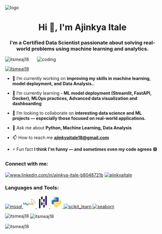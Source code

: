 ![logo](https://github.com/itsmeaj18/itsmeaj18/commit/ce99a182ad50349079e532cc57b2ecf0af672a7b.gif)
<h1 align="center">Hi 👋, I'm Ajinkya Itale</h1>
<h3 align="center">I'm a Certified Data Scientist passionate about solving real-world problems using machine learning and analytics.</h3>

<img align="right" alt="coding" width="400" src="[[https://www.google.com/url?sa=i&url=https%3A%2F%2Fabhinav-iitkgp2.medium.com%2Fhow-to-start-your-career-in-data-science-8d93627c0732&psig=AOvVaw0gPn-1YEFMr2UFw5lD8yBp&ust=1750262564993000&source=images&cd=vfe&opi=89978449&ved=0CBMQjRxqFwoTCMDDj7rq-I0DFQAAAAAdAAAAABAV](https://miro.medium.com/v2/resize:fit:1100/format:webp/1*Urc28sbnORGOW5oyohQ06g.gif)](https://github.com/itsmeaj18/itsmeaj18/commit/f12b1588efed2c40a5d25d78a88fda0e952c60ac)">

<p align="left"> <img src="https://komarev.com/ghpvc/?username=itsmeaj18&label=Profile%20views&color=0e75b6&style=flat" alt="itsmeaj18" /> </p>

<p align="left"> <a href="https://github.com/ryo-ma/github-profile-trophy"><img src="https://github-profile-trophy.vercel.app/?username=itsmeaj18" alt="itsmeaj18" /></a> </p>

- 🔭 I’m currently working on **improving my skills in machine learning, model deployment, and Data Analysis..**

- 🌱 I’m currently learning **- ML model deployment (Streamlit, FastAPI, Docker), MLOps practices, Advanced data visualization and dashboarding**

- 👯 I’m looking to collaborate on **interesting data science and ML projects — especially those focused on real-world applications.**

- 💬 Ask me about **Python, Machine Learning, Data Analysis**

- 📫 How to reach me **ajinkyaitale18@gmail.com**

- ⚡ Fun fact **I think I'm funny — and sometimes even my code agrees 😄**

<h3 align="left">Connect with me:</h3>
<p align="left">
<a href="https://linkedin.com/in/www.linkedin.com/in/ajinkya-itale-b8048721b" target="blank"><img align="center" src="https://raw.githubusercontent.com/rahuldkjain/github-profile-readme-generator/master/src/images/icons/Social/linked-in-alt.svg" alt="www.linkedin.com/in/ajinkya-itale-b8048721b" height="30" width="40" /></a>
<a href="https://kaggle.com/ajinkyaitale" target="blank"><img align="center" src="https://raw.githubusercontent.com/rahuldkjain/github-profile-readme-generator/master/src/images/icons/Social/kaggle.svg" alt="ajinkyaitale" height="30" width="40" /></a>
</p>

<h3 align="left">Languages and Tools:</h3>
<p align="left"> <a href="https://www.microsoft.com/en-us/sql-server" target="_blank" rel="noreferrer"> <img src="https://www.svgrepo.com/show/303229/microsoft-sql-server-logo.svg" alt="mssql" width="40" height="40"/> </a> <a href="https://www.mysql.com/" target="_blank" rel="noreferrer"> <img src="https://raw.githubusercontent.com/devicons/devicon/master/icons/mysql/mysql-original-wordmark.svg" alt="mysql" width="40" height="40"/> </a> <a href="https://pandas.pydata.org/" target="_blank" rel="noreferrer"> <img src="https://raw.githubusercontent.com/devicons/devicon/2ae2a900d2f041da66e950e4d48052658d850630/icons/pandas/pandas-original.svg" alt="pandas" width="40" height="40"/> </a> <a href="https://www.python.org" target="_blank" rel="noreferrer"> <img src="https://raw.githubusercontent.com/devicons/devicon/master/icons/python/python-original.svg" alt="python" width="40" height="40"/> </a> <a href="https://scikit-learn.org/" target="_blank" rel="noreferrer"> <img src="https://upload.wikimedia.org/wikipedia/commons/0/05/Scikit_learn_logo_small.svg" alt="scikit_learn" width="40" height="40"/> </a> <a href="https://seaborn.pydata.org/" target="_blank" rel="noreferrer"> <img src="https://seaborn.pydata.org/_images/logo-mark-lightbg.svg" alt="seaborn" width="40" height="40"/> </a> </p>

<p><img align="left" src="https://github-readme-stats.vercel.app/api/top-langs?username=itsmeaj18&show_icons=true&locale=en&layout=compact" alt="itsmeaj18" /></p>

<p>&nbsp;<img align="center" src="https://github-readme-stats.vercel.app/api?username=itsmeaj18&show_icons=true&locale=en" alt="itsmeaj18" /></p>

<p><img align="center" src="https://github-readme-streak-stats.herokuapp.com/?user=itsmeaj18&" alt="itsmeaj18" /></p>
